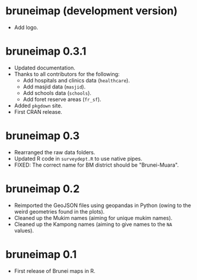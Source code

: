 # bruneimap (development version)

* Add logo.

# bruneimap 0.3.1

* Updated documentation.
* Thanks to all contributors for the following:
  * Add hospitals and clinics data (`healthcare`).
  * Add masjid data (`masjid`).
  * Add schools data (`schools`).
  * Add foret reserve areas (`fr_sf`).
* Added `pkgdown` site.
* First CRAN release.

# bruneimap 0.3

* Rearranged the raw data folders.
* Updated R code in `surveydept.R` to use native pipes.
* FIXED: The correct name for BM district should be "Brunei-Muara".

# bruneimap 0.2

* Reimported the GeoJSON files using geopandas in Python (owing to the weird geometries found in the plots).
* Cleaned up the Mukim names (aiming for unique mukim names).
* Cleaned up the Kampong names (aiming to give names to the `NA` values).

# bruneimap 0.1

* First release of Brunei maps in R.
